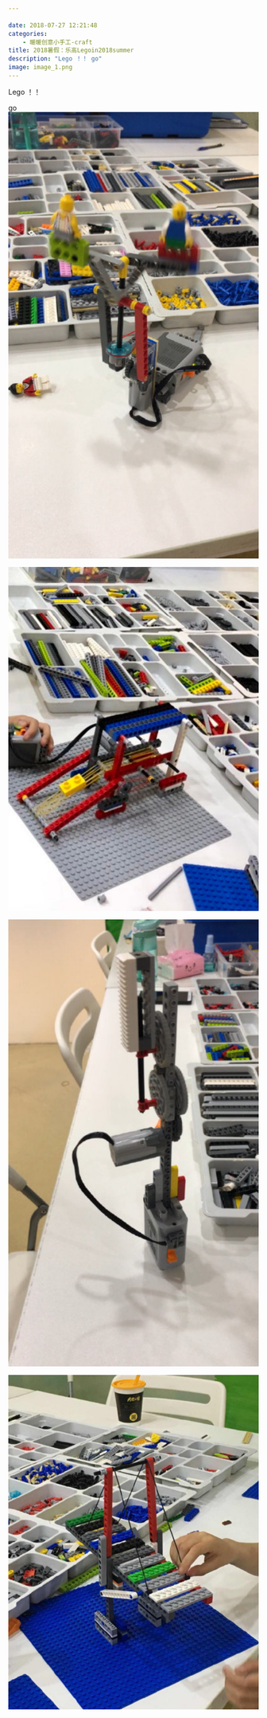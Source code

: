 ```yaml
---

date: 2018-07-27 12:21:48
categories:
    - 暖暖创意小手工-craft
title: 2018暑假：乐高Legoin2018summer
description: "Lego ！！ go"
image: image_1.png
---
```


Lego ！！

  


  


go![](image_1.png)

  


  


![](image_2.png)

![](image_3.png)

  


![](image_4.png)